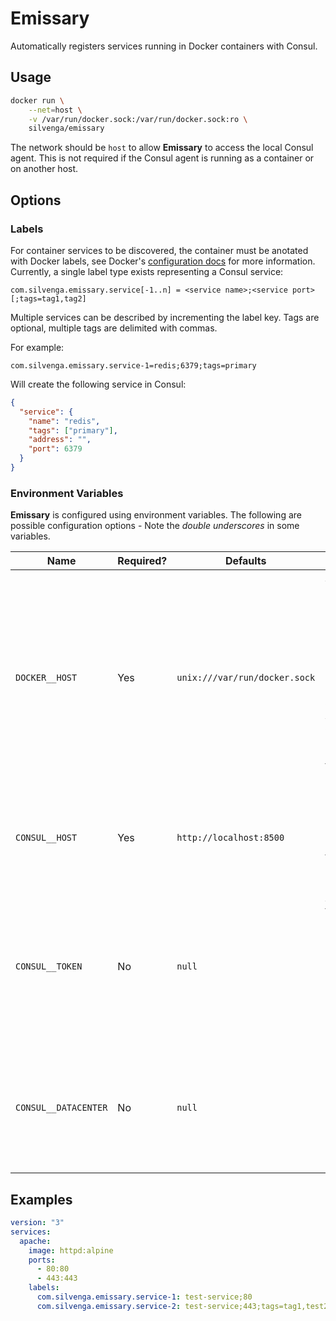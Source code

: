 
# Emissary
Automatically registers services running in Docker containers with Consul.

## Usage

```sh
docker run \
    --net=host \
    -v /var/run/docker.sock:/var/run/docker.sock:ro \
    silvenga/emissary
```

The network should be `host` to allow **Emissary** to access the local Consul agent. This is not required if the Consul agent is running as a container or on another host.

## Options

### Labels

For container services to be discovered, the container must be anotated with Docker labels, see Docker's [configuration docs](https://docs.docker.com/config/labels-custom-metadata/) for more information. Currently, a single label type exists representing a Consul service:

```
com.silvenga.emissary.service[-1..n] = <service name>;<service port>[;tags=tag1,tag2]
```
Multiple services can be described by incrementing the label key. Tags are optional, multiple tags are delimited with commas.

For example:
```
com.silvenga.emissary.service-1=redis;6379;tags=primary
```

Will create the following service in Consul:
```json
{
  "service": {
    "name": "redis",
    "tags": ["primary"],
    "address": "",
    "port": 6379
  }
}
```

### Environment Variables

**Emissary** is configured using environment variables. The following are possible configuration options - Note the *double underscores* in some variables.

| Name                 | Required? |Defaults      | Description |
| -------------------- | --------- | ------------- | -----
| `DOCKER__HOST`       | Yes       | `unix:///var/run/docker.sock` | Address to connect to the Docker daemon - defaults to the UNIX socket if not specified. Supported protocols are `http`, `tcp`, `unix`, and `npipe`. Authentication and `https` are not supported, open an issue if this is important.
| `CONSUL__HOST`       | Yes       | `http://localhost:8500` | The API of the local Consul agent - defaults to localhost and the default Consul port if not specified.
| `CONSUL__TOKEN`      | No        | `null` | An ACL token to use on API requests to Consul (not required by default). Defaults to disabled if not specified. See Consul's [ACL guide](https://www.consul.io/docs/guides/acl.html) for more info.
| `CONSUL__DATACENTER` | No        | `null` | The Consul datacenter to use - defaults at Consul's default if not specified (the datacenter specified in the Consul agent's configurations).

## Examples

```yml
version: "3"
services:
  apache:
    image: httpd:alpine
    ports:
      - 80:80
      - 443:443
    labels:
      com.silvenga.emissary.service-1: test-service;80
      com.silvenga.emissary.service-2: test-service;443;tags=tag1,test2
```